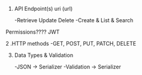 1. API Endpoint(s) uri (url)

     -Retrieve Update Delete
     -Create & List & Search

Permissions???? JWT

2 .HTTP methods
    -GET, POST, PUT, PATCH, DELETE

3. Data Types & Validation

    -JSON -> Serializer
    -Validation -> Serializer